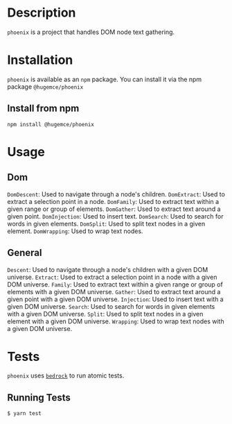 # Description
`phoenix` is a project that handles DOM node text gathering.
# Installation
`phoenix` is available as an `npm` package.  You can install it via the npm package `@hugemce/phoenix`
## Install from npm
`npm install @hugemce/phoenix`

# Usage
## Dom
`DomDescent`: Used to navigate through a node's children.
`DomExtract`: Used to extract a selection point in a node.
`DomFamily`: Used to extract text within a given range or group of elements.
`DomGather`: Used to extract text around a given point.
`DomInjection`: Used to insert text.
`DomSearch`: Used to search for words in given elements.
`DomSplit`: Used to split text nodes in a given element.
`DomWrapping`: Used to wrap text nodes.
## General
`Descent`: Used to navigate through a node's children with a given DOM universe.
`Extract`: Used to extract a selection point in a node with a given DOM universe.
`Family`: Used to extract text within a given range or group of elements with a given DOM universe.
`Gather`: Used to extract text around a given point with a given DOM universe.
`Injection`: Used to insert text with a given DOM universe.
`Search`: Used to search for words in given elements with a given DOM universe.
`Split`: Used to split text nodes in a given element with a given DOM universe.
`Wrapping`: Used to wrap text nodes with a given DOM universe.
# Tests
`phoenix` uses [`bedrock`](https://www.npmjs.com/package/@hugemce/bedrock) to run atomic tests.
## Running Tests
`$ yarn test`
